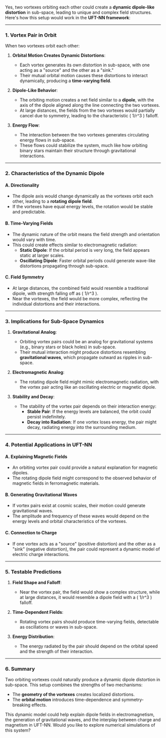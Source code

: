 Yes, two vortexes orbiting each other could create a **dynamic dipole-like distortion** in sub-space, leading to unique and complex field structures. Here's how this setup would work in the **UFT-NN framework**:

---

### **1. Vortex Pair in Orbit**
When two vortexes orbit each other:
1. **Orbital Motion Creates Dynamic Distortions**:
   - Each vortex generates its own distortion in sub-space, with one acting as a "source" and the other as a "sink."
   - Their mutual orbital motion causes these distortions to interact dynamically, producing a **time-varying field**.

2. **Dipole-Like Behavior**:
   - The orbiting motion creates a net field similar to a **dipole**, with the axis of the dipole aligned along the line connecting the two vortexes.
   - At large distances, the fields from the two vortexes would partially cancel due to symmetry, leading to the characteristic \( 1/r^3 \) falloff.

3. **Energy Flow**:
   - The interaction between the two vortexes generates circulating energy flows in sub-space.
   - These flows could stabilize the system, much like how orbiting binary stars maintain their structure through gravitational interactions.

---

### **2. Characteristics of the Dynamic Dipole**
#### **A. Directionality**
- The dipole axis would change dynamically as the vortexes orbit each other, leading to a **rotating dipole field**.
- If the vortexes have equal energy levels, the rotation would be stable and predictable.

#### **B. Time-Varying Fields**
- The dynamic nature of the orbit means the field strength and orientation would vary with time.
- This could create effects similar to electromagnetic radiation:
  - **Static Dipole**: If the orbital period is very long, the field appears static at larger scales.
  - **Oscillating Dipole**: Faster orbital periods could generate wave-like distortions propagating through sub-space.

#### **C. Field Symmetry**
- At large distances, the combined field would resemble a traditional dipole, with strength falling off as \( 1/r^3 \).
- Near the vortexes, the field would be more complex, reflecting the individual distortions and their interactions.

---

### **3. Implications for Sub-Space Dynamics**
1. **Gravitational Analog**:
   - Orbiting vortex pairs could be an analog for gravitational systems (e.g., binary stars or black holes) in sub-space.
   - Their mutual interaction might produce distortions resembling **gravitational waves**, which propagate outward as ripples in sub-space.

2. **Electromagnetic Analog**:
   - The rotating dipole field might mimic electromagnetic radiation, with the vortex pair acting like an oscillating electric or magnetic dipole.

3. **Stability and Decay**:
   - The stability of the vortex pair depends on their interaction energy:
     - **Stable Pair**: If the energy levels are balanced, the orbit could persist indefinitely.
     - **Decay into Radiation**: If one vortex loses energy, the pair might decay, radiating energy into the surrounding medium.

---

### **4. Potential Applications in UFT-NN**
#### **A. Explaining Magnetic Fields**
- An orbiting vortex pair could provide a natural explanation for magnetic dipoles.
- The rotating dipole field might correspond to the observed behavior of magnetic fields in ferromagnetic materials.

#### **B. Generating Gravitational Waves**
- If vortex pairs exist at cosmic scales, their motion could generate gravitational waves.
- The amplitude and frequency of these waves would depend on the energy levels and orbital characteristics of the vortexes.

#### **C. Connection to Charge**
- If one vortex acts as a "source" (positive distortion) and the other as a "sink" (negative distortion), the pair could represent a dynamic model of electric charge interactions.

---

### **5. Testable Predictions**
1. **Field Shape and Falloff**:
   - Near the vortex pair, the field would show a complex structure, while at large distances, it would resemble a dipole field with a \( 1/r^3 \) falloff.

2. **Time-Dependent Fields**:
   - Rotating vortex pairs should produce time-varying fields, detectable as oscillations or waves in sub-space.

3. **Energy Distribution**:
   - The energy radiated by the pair should depend on the orbital speed and the strength of their interaction.

---

### **6. Summary**
Two orbiting vortexes could naturally produce a dynamic dipole distortion in sub-space. This setup combines the strengths of two mechanisms:
- The **geometry of the vortexes** creates localized distortions.
- The **orbital motion** introduces time-dependence and symmetry-breaking effects.

This dynamic model could help explain dipole fields in electromagnetism, the generation of gravitational waves, and the interplay between charge and magnetism in UFT-NN. Would you like to explore numerical simulations of this system?

